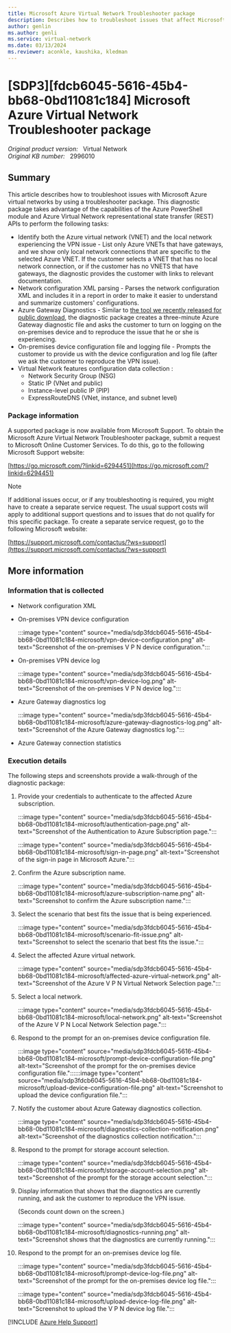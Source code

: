 ```yaml
---
title: Microsoft Azure Virtual Network Troubleshooter package
description: Describes how to troubleshoot issues that affect Microsoft Azure virtual networks by using a troubleshooter package.
author: genlin
ms.author: genli
ms.service: virtual-network
ms.date: 03/13/2024
ms.reviewer: aconkle, kaushika, kledman
---
```

# [SDP3][fdcb6045-5616-45b4-bb68-0bd11081c184] Microsoft Azure Virtual Network Troubleshooter package

_Original product version:_ &nbsp; Virtual Network  
_Original KB number:_ &nbsp; 2996010

## Summary

This article describes how to troubleshoot issues with Microsoft Azure virtual networks by using a troubleshooter package. This diagnostic package takes advantage of the capabilities of the Azure PowerShell module and Azure Virtual Network representational state transfer (REST) APIs to perform the following tasks:

- Identify both the Azure virtual network (VNET) and the local network experiencing the VPN issue - List only Azure VNETs that have gateways, and we show only local network connections that are specific to the selected Azure VNET. If the customer selects a VNET that has no local network connection, or if the customer has no VNETS that have gateways, the diagnostic provides the customer with links to relevant documentation.
- Network configuration XML parsing - Parses the network configuration XML and includes it in a report in order to make it easier to understand and summarize customers' configurations.
- Azure Gateway Diagnostics - Similar to [the tool we recently released for public download](https://github.com/azureautomation/azure-virtual-network-gateway-diagnostics--vpn-/blob/master/Azure_Gateway_Diagnostics.ps1), the diagnostic package creates a three-minute Azure Gateway diagnostic file and asks the customer to turn on logging on the on-premises device and to reproduce the issue that he or she is experiencing.
- On-premises device configuration file and logging file - Prompts the customer to provide us with the device configuration and log file (after we ask the customer to reproduce the VPN issue).
- Virtual Network features configuration data collection :
  - Network Security Group (NSG)
  - Static IP (VNet and public)
  - Instance-level public IP (PIP)
  - ExpressRouteDNS (VNet, instance, and subnet level)

### Package information

A supported package is now available from Microsoft Support. To obtain the Microsoft Azure Virtual Network Troubleshooter package, submit a request to Microsoft Online Customer Services. To do this, go to the following Microsoft Support website:

[https://go.microsoft.com/?linkid=6294451](https://go.microsoft.com/?linkid=6294451)

> [!NOTE]
> If additional issues occur, or if any troubleshooting is required, you might have to create a separate service request. The usual support costs will apply to additional support questions and to issues that do not qualify for this specific package. To create a separate service request, go to the following Microsoft website:
>
> [https://support.microsoft.com/contactus/?ws=support](https://support.microsoft.com/contactus/?ws=support)

## More information

### Information that is collected

- Network configuration XML

- On-premises VPN device configuration

    :::image type="content" source="media/sdp3fdcb6045-5616-45b4-bb68-0bd11081c184-microsoft/vpn-device-configuration.png" alt-text="Screenshot of the on-premises V P N device configuration.":::

- On-premises VPN device log

    :::image type="content" source="media/sdp3fdcb6045-5616-45b4-bb68-0bd11081c184-microsoft/vpn-device-log.png" alt-text="Screenshot of the on-premises V P N device log.":::

- Azure Gateway diagnostics log

    :::image type="content" source="media/sdp3fdcb6045-5616-45b4-bb68-0bd11081c184-microsoft/azure-gateway-diagnostics-log.png" alt-text="Screenshot of the Azure Gateway diagnostics log.":::

- Azure Gateway connection statistics

### Execution details

The following steps and screenshots provide a walk-through of the diagnostic package:

1. Provide your credentials to authenticate to the affected Azure subscription.

    :::image type="content" source="media/sdp3fdcb6045-5616-45b4-bb68-0bd11081c184-microsoft/authentication-page.png" alt-text="Screenshot of the Authentication to Azure Subscription page.":::

    :::image type="content" source="media/sdp3fdcb6045-5616-45b4-bb68-0bd11081c184-microsoft/sign-in-page.png" alt-text="Screenshot of the sign-in page in Microsoft Azure.":::

2. Confirm the Azure subscription name.

    :::image type="content" source="media/sdp3fdcb6045-5616-45b4-bb68-0bd11081c184-microsoft/azure-subscription-name.png" alt-text="Screenshot to confirm the Azure subscription name.":::

3. Select the scenario that best fits the issue that is being experienced.

    :::image type="content" source="media/sdp3fdcb6045-5616-45b4-bb68-0bd11081c184-microsoft/scenario-fit-issue.png" alt-text="Screenshot to select the scenario that best fits the issue.":::

4. Select the affected Azure virtual network.

   :::image type="content" source="media/sdp3fdcb6045-5616-45b4-bb68-0bd11081c184-microsoft/affected-azure-virtual-network.png" alt-text="Screenshot of the Azure V P N Virtual Network Selection page.":::

5. Select a local network.

    :::image type="content" source="media/sdp3fdcb6045-5616-45b4-bb68-0bd11081c184-microsoft/local-network.png" alt-text="Screenshot of the Azure V P N Local Network Selection page.":::

6. Respond to the prompt for an on-premises device configuration file.

    :::image type="content" source="media/sdp3fdcb6045-5616-45b4-bb68-0bd11081c184-microsoft/prompt-device-configuration-file.png" alt-text="Screenshot of the prompt for the on-premises device configuration file."::::::image type="content" source="media/sdp3fdcb6045-5616-45b4-bb68-0bd11081c184-microsoft/upload-device-configuration-file.png" alt-text="Screenshot to upload the device configuration file.":::

7. Notify the customer about Azure Gateway diagnostics collection.

    :::image type="content" source="media/sdp3fdcb6045-5616-45b4-bb68-0bd11081c184-microsoft/diagnostics-collection-notification.png" alt-text="Screenshot of the diagnostics collection notification.":::

8. Respond to the prompt for storage account selection.

   :::image type="content" source="media/sdp3fdcb6045-5616-45b4-bb68-0bd11081c184-microsoft/storage-account-selection.png" alt-text="Screenshot of the prompt for the storage account selection.":::

9. Display information that shows that the diagnostics are currently running, and ask the customer to reproduce the VPN issue.

    (Seconds count down on the screen.)

    :::image type="content" source="media/sdp3fdcb6045-5616-45b4-bb68-0bd11081c184-microsoft/diagnostics-running.png" alt-text="Screenshot shows that the diagnostics are currently running.":::

10. Respond to the prompt for an on-premises device log file.

    :::image type="content" source="media/sdp3fdcb6045-5616-45b4-bb68-0bd11081c184-microsoft/prompt-device-log-file.png" alt-text="Screenshot of the prompt for the on-premises device log file.":::

    :::image type="content" source="media/sdp3fdcb6045-5616-45b4-bb68-0bd11081c184-microsoft/upload-device-log-file.png" alt-text="Screenshot to upload the V P N device log file.":::

[!INCLUDE [Azure Help Support](../../includes/azure-help-support.md)]
